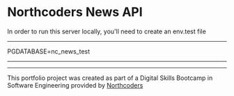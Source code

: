 # Northcoders News API

In order to run this server locally, you'll need to create an env.test file

---

PGDATABASE=nc_news_test

---



---

This portfolio project was created as part of a Digital Skills Bootcamp in Software Engineering provided by [Northcoders](https://northcoders.com/)